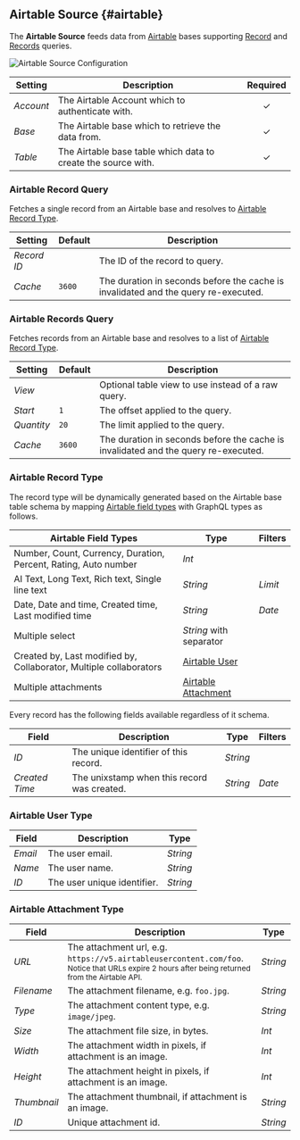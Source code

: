 ## Airtable Source {#airtable}

<div class="tm-resource-icon">
    <!--@include: @essentials-for-yootheme-pro/assets/brands/airtable.svg-->
</div>

The **Airtable Source** feeds data from [Airtable](https://airtable.com/) bases supporting [Record](#airtable-record-query) and [Records](#airtable-records-query) queries.

<!--@include: ./common-provider-settings.md-->

![Airtable Source Configuration](./assets/providers/airtable-config.webp)

| Setting | Description | Required |
| --- | --- | :---: |
| *Account* | The Airtable Account which to authenticate with. | &#x2713; |
| *Base* | The Airtable base which to retrieve the data from. | &#x2713; |
| *Table* | The Airtable base table which data to create the source with. | &#x2713; |

### Airtable Record Query

Fetches a single record from an Airtable base and resolves to [Airtable Record Type](#airtable-record-type).

| Setting | Default | Description |
| --- | --- | --- |
| *Record ID* | | The ID of the record to query. |
| *Cache* | `3600` | The duration in seconds before the cache is invalidated and the query re-executed. |

### Airtable Records Query

Fetches records from an Airtable base and resolves to a list of [Airtable Record Type](#airtable-record-type).

| Setting | Default | Description |
| --- | --- | --- |
| *View* | | Optional table view to use instead of a raw query. |
| *Start* | `1` | The offset applied to the query. |
| *Quantity* | `20` | The limit applied to the query. |
| *Cache* | `3600` | The duration in seconds before the cache is invalidated and the query re-executed. |

### Airtable Record Type

The record type will be dynamically generated based on the Airtable base table schema by mapping [Airtable field types](https://airtable.com/developers/web/api/field-model) with GraphQL types as follows.

| Airtable Field Types | Type | Filters |
| --- | --- | --- |
| Number, Count, Currency, Duration, Percent, Rating, Auto number | *Int* |
| AI Text, Long Text, Rich text, Single line text | *String* | *Limit* |
| Date, Date and time, Created time, Last modified time | *String* | *Date* |
| Multiple select | *String* with separator |
| Created by, Last modified by, Collaborator, Multiple collaborators | [Airtable User](#airtable-user-type) |
| Multiple attachments | [Airtable Attachment](#airtable-attachment-type) |

Every record has the following fields available regardless of it schema.

| Field | Description | Type | Filters |
| --- | --- | --- | --- |
| *ID* | The unique identifier of this record. | *String* |
| *Created Time* | The unixstamp when this record was created. | *String* | *Date* |

### Airtable User Type

| Field | Description | Type |
| --- | --- | --- |
| *Email* | The user email. | *String* |
| *Name* | The user name. | *String* |
| *ID* | The user unique identifier. | *String* |

### Airtable Attachment Type

| Field | Description | Type |
| --- | --- | --- |
| *URL* | The attachment url, e.g. `https://v5.airtableusercontent.com/foo`. <br><small>Notice that URLs expire 2 hours after being returned from the Airtable API.</small> | *String* |
| *Filename* | The attachment filename, e.g. `foo.jpg`. | *String* |
| *Type* | The attachment content type, e.g. `image/jpeg`. | *String* |
| *Size* | The attachment file size, in bytes. | *Int* |
| *Width* | The attachment width in pixels, if attachment is an image. | *Int* |
| *Height* | The attachment height in pixels, if attachment is an image. | *Int* |
| *Thumbnail* | The attachment thumbnail, if attachment is an image. | *String* |
| *ID* | Unique attachment id. | *String* |
